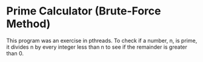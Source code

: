 # Prime Calculator (Brute-Force Method)
This program was an exercise in pthreads. To check if a number, n, is prime, it divides n by every 
integer less than n to see if the remainder is greater than 0.